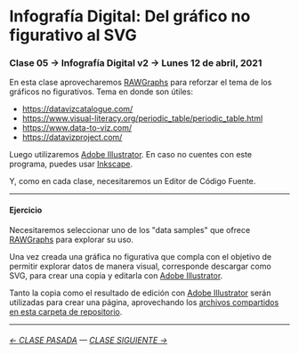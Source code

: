 # Infografía Digital: Del gráfico no figurativo al SVG

### Clase 05 → Infografía Digital v2 → Lunes 12 de abril, 2021

En esta clase aprovecharemos [RAWGraphs](https://app.rawgraphs.io/) para reforzar el tema de los gráficos no figurativos. Tema en donde son útiles:

- https://datavizcatalogue.com/
- https://www.visual-literacy.org/periodic_table/periodic_table.html
- https://www.data-to-viz.com/
- https://datavizproject.com/

Luego utilizaremos [Adobe Illustrator](https://www.adobe.com/la/products/illustrator.html). En caso no cuentes con este programa, puedes usar [Inkscape](https://inkscape.org/es/). 

Y, como en cada clase, necesitaremos un Editor de Código Fuente.

- - - - - - - - - - - - - - - - - - - - - - - - - - - - - - - - 

#### Ejercicio

Necesitaremos seleccionar uno de los "data samples" que ofrece [RAWGraphs](https://app.rawgraphs.io/) para explorar su uso. 

Una vez creada una gráfica no figurativa que compla con el objetivo de permitir explorar datos de manera visual, corresponde descargar como SVG, para crear una copia y editarla con [Adobe Illustrator](https://www.adobe.com/la/products/illustrator.html).

Tanto la copia como el resultado de edición con [Adobe Illustrator](https://www.adobe.com/la/products/illustrator.html) serán utilizadas para crear una página, aprovechando los [archivos compartidos en esta carpeta de repositorio](https://profesorfaco.github.io/dno075-2021-1/clase-05/). 

- - - - - - - -

###### [← CLASE PASADA](https://github.com/profesorfaco/dno075-2021/tree/main/clase-04) — [CLASE SIGUIENTE →](https://github.com/profesorfaco/dno075-2021/tree/main/clase-06) 

